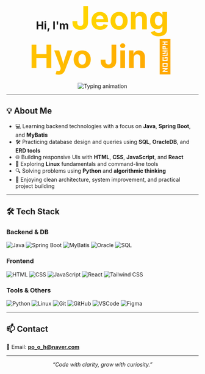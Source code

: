 <!-- 이름을 크고 스타일 있게 -->
<h1 align="center">
  Hi, I'm <span style="font-size: 3em; font-weight: bold; background: linear-gradient(90deg, #FFD700, #FFA500); -webkit-background-clip: text; color: transparent;">Jeong Hyo Jin 👋</span>
</h1>

<!-- 타이핑 애니메이션으로 소개 문구 반복 -->
<p align="center">
  <img src="https://readme-typing-svg.demolab.com?font=Fira+Code&weight=600&size=22&pause=1000&center=true&vCenter=true&repeat=Infinity&width=500&lines=A+developer+who+learns+consistently;A+developer+who+grows+every+day;A+full-stack+developer+in+progress" alt="Typing animation" />
</p>



---

## 💡 About Me

- 💻 Learning backend technologies with a focus on **Java**, **Spring Boot**, and **MyBatis**
- 🛠️ Practicing database design and queries using **SQL**, **OracleDB**, and **ERD tools**
- 🌐 Building responsive UIs with **HTML**, **CSS**, **JavaScript**, and **React**
- 🐚 Exploring **Linux** fundamentals and command-line tools
- 🔍 Solving problems using **Python** and **algorithmic thinking**
- 🎯 Enjoying clean architecture, system improvement, and practical project building

---

## 🛠 Tech Stack

### Backend & DB  
![Java](https://img.shields.io/badge/Java-007396?style=for-the-badge&logo=java&logoColor=white)
![Spring Boot](https://img.shields.io/badge/Spring%20Boot-6DB33F?style=for-the-badge&logo=spring-boot&logoColor=white)
![MyBatis](https://img.shields.io/badge/MyBatis-000000?style=for-the-badge)
![Oracle](https://img.shields.io/badge/Oracle-F80000?style=for-the-badge&logo=oracle&logoColor=white)
![SQL](https://img.shields.io/badge/SQL-4479A1?style=for-the-badge&logo=sqlite&logoColor=white)

### Frontend  
![HTML](https://img.shields.io/badge/HTML5-E34F26?style=for-the-badge&logo=html5&logoColor=white)
![CSS](https://img.shields.io/badge/CSS3-1572B6?style=for-the-badge&logo=css3&logoColor=white)
![JavaScript](https://img.shields.io/badge/JavaScript-F7DF1E?style=for-the-badge&logo=javascript&logoColor=black)
![React](https://img.shields.io/badge/React-20232A?style=for-the-badge&logo=react&logoColor=61DAFB)
![Tailwind CSS](https://img.shields.io/badge/Tailwind-06B6D4?style=for-the-badge&logo=tailwind-css&logoColor=white)

### Tools & Others  
![Python](https://img.shields.io/badge/Python-3776AB?style=for-the-badge&logo=python&logoColor=white)
![Linux](https://img.shields.io/badge/Linux-FCC624?style=for-the-badge&logo=linux&logoColor=black)
![Git](https://img.shields.io/badge/Git-F05032?style=for-the-badge&logo=git&logoColor=white)
![GitHub](https://img.shields.io/badge/GitHub-181717?style=for-the-badge&logo=github&logoColor=white)
![VSCode](https://img.shields.io/badge/VSCode-007ACC?style=for-the-badge&logo=visual-studio-code&logoColor=white)
![Figma](https://img.shields.io/badge/Figma-F24E1E?style=for-the-badge&logo=figma&logoColor=white)

---

## 📫 Contact

📧 Email: **po_o_h@naver.com**

---

<p align="center"><i>“Code with clarity, grow with curiosity.”</i></p>
